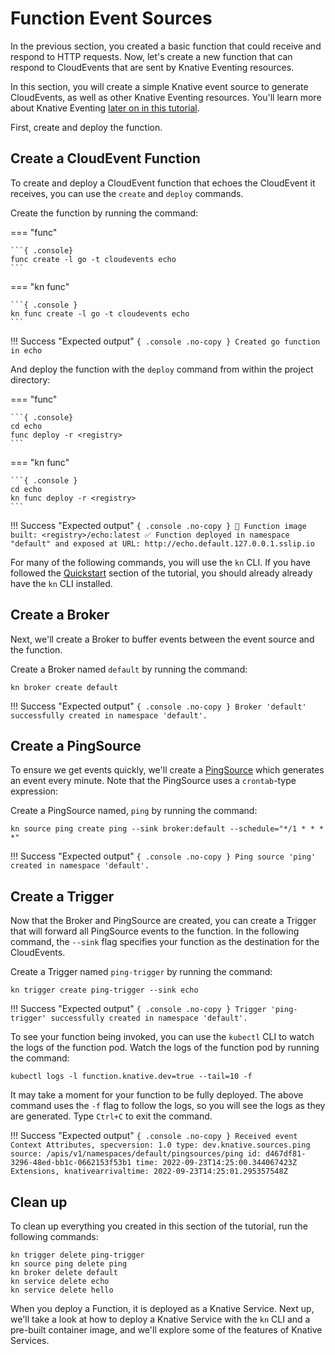 # Function Event Sources

In the previous section, you created a basic function that could receive
and respond to HTTP requests. Now, let's create a new function that can respond
to CloudEvents that are sent by Knative Eventing resources.

In this section, you will create a simple Knative event source to generate
CloudEvents, as well as other Knative Eventing resources. You'll learn more
about Knative Eventing [later on in this tutorial](./getting-started-eventing.md).

First, create and deploy the function.
## Create a CloudEvent Function

To create and deploy a CloudEvent function that echoes the CloudEvent it receives,
you can use the `create` and `deploy` commands.

Create the function by running the command:

=== "func"

    ```{ .console}
    func create -l go -t cloudevents echo
    ```

=== "kn func"

    ```{ .console }
    kn func create -l go -t cloudevents echo
    ```

!!! Success "Expected output"
    ```{ .console .no-copy }
    Created go function in echo
    ```

And deploy the function with the `deploy` command from within the project directory:

=== "func"

    ```{ .console}
    cd echo
    func deploy -r <registry>
    ```

=== "kn func"

    ```{ .console }
    cd echo
    kn func deploy -r <registry>
    ```
!!! Success "Expected output"
    ```{ .console .no-copy }
        🙌 Function image built: <registry>/echo:latest
        ✅ Function deployed in namespace "default" and exposed at URL:
        http://echo.default.127.0.0.1.sslip.io
    ```

For many of the following commands, you will use the `kn` CLI. If you have followed
the [Quickstart](./quickstart-install.md) section of the tutorial, you should already
already have the `kn` CLI installed.

## Create a Broker

Next, we'll create a Broker to buffer events between the event source and the function.

Create a Broker named `default` by running the command:

```{ .console }
kn broker create default
```

!!! Success "Expected output"
    ```{ .console .no-copy }
      Broker 'default' successfully created in namespace 'default'.
    ```

## Create a PingSource

To ensure we get events quickly, we'll create a
[PingSource](https://knative.dev/docs/eventing/sources/ping-source/)
which generates an event every minute. Note that the PingSource uses
a `crontab`-type expression:


Create a PingSource named, `ping` by running the command:

```{ .console }
kn source ping create ping --sink broker:default --schedule="*/1 * * * *"
```

!!! Success "Expected output"
    ```{ .console .no-copy }
    Ping source 'ping' created in namespace 'default'.
    ```

## Create a Trigger

Now that the Broker and PingSource are created, you can create a Trigger that
will forward all PingSource events to the function. In the following command,
the `--sink` flag specifies your function as the destination for the CloudEvents.

Create a Trigger named `ping-trigger` by running the command:

```{ .console }
kn trigger create ping-trigger --sink echo
```

!!! Success "Expected output"
    ```{ .console .no-copy }
    Trigger 'ping-trigger' successfully created in namespace 'default'.
    ```

To see your function being invoked, you can use the `kubectl` CLI to watch the
logs of the function pod. Watch the logs of the function pod by running the command:

```{ .console }
kubectl logs -l function.knative.dev=true --tail=10 -f
```

It may take a moment for your function to be fully deployed. The above command uses
the `-f` flag to follow the logs, so you will see the logs as they are generated.
Type `Ctrl+C` to exit the command.

!!! Success "Expected output"
    ```{ .console .no-copy }
    Received event
    Context Attributes,
      specversion: 1.0
      type: dev.knative.sources.ping
      source: /apis/v1/namespaces/default/pingsources/ping
      id: d467df81-3296-48ed-bb1c-0662153f53b1
      time: 2022-09-23T14:25:00.344067423Z
    Extensions,
      knativearrivaltime: 2022-09-23T14:25:01.295357548Z
    ```

## Clean up

To clean up everything you created in this section of the tutorial, run the following commands:

```{ .console }
kn trigger delete ping-trigger
kn source ping delete ping
kn broker delete default
kn service delete echo
kn service delete hello
```

When you deploy a Function, it is deployed as a Knative Service.
Next up, we'll take a look at how to deploy a Knative Service with the `kn` CLI and a
pre-built container image, and we'll explore some of the features of Knative Services.
